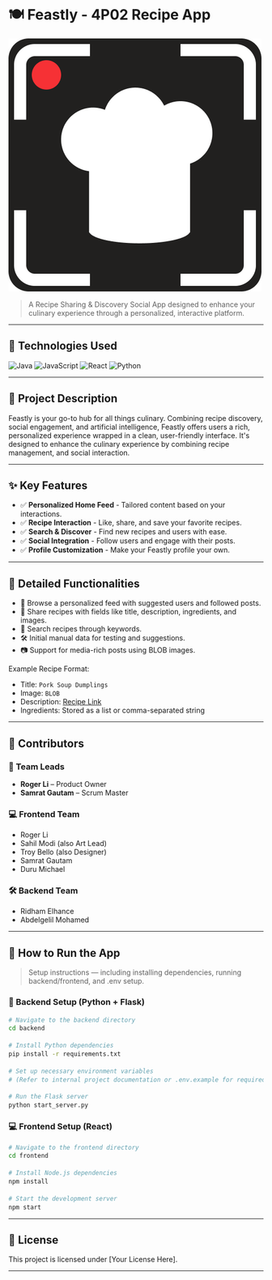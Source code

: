 # 🍽️ Feastly - 4P02 Recipe App

![Feastly Logo](Logo.png)

> A Recipe Sharing & Discovery Social App designed to enhance your culinary experience through a personalized, interactive platform.

---

## 🚀 Technologies Used

![Java](https://img.shields.io/badge/Java-007396?style=for-the-badge&logo=java&logoColor=white)
![JavaScript](https://img.shields.io/badge/JavaScript-F7DF1E?style=for-the-badge&logo=javascript&logoColor=black)
![React](https://img.shields.io/badge/React-61DAFB?style=for-the-badge&logo=react&logoColor=black)
![Python](https://img.shields.io/badge/python-3670A0?style=for-the-badge&logo=python&logoColor=ffdd54)

---

## 📖 Project Description

Feastly is your go-to hub for all things culinary. Combining recipe discovery, social engagement, and artificial intelligence, Feastly offers users a rich, personalized experience wrapped in a clean, user-friendly interface. It's designed to enhance the culinary experience by combining recipe management, and social interaction.

---

## ✨ Key Features

- ✅ **Personalized Home Feed** - Tailored content based on your interactions.
- ✅ **Recipe Interaction** - Like, share, and save your favorite recipes.
- ✅ **Search & Discover** - Find new recipes and users with ease.
- ✅ **Social Integration** - Follow users and engage with their posts.
- ✅ **Profile Customization** - Make your Feastly profile your own.

---

## 🧠 Detailed Functionalities

- 📱 Browse a personalized feed with suggested users and followed posts.
- 📝 Share recipes with fields like title, description, ingredients, and images.
- 🔎 Search recipes through keywords.
- 🛠️ Initial manual data for testing and suggestions.
- 📷 Support for media-rich posts using BLOB images.

Example Recipe Format:

- Title: `Pork Soup Dumplings`
- Image: `BLOB`
- Description: [Recipe Link](https://www.foodnetwork.com/recipes/pork-soup-dumplings-9534785)
- Ingredients: Stored as a list or comma-separated string

---

## 👥 Contributors

### 🧭 Team Leads

- **Roger Li** – Product Owner
- **Samrat Gautam** – Scrum Master

### 💻 Frontend Team

- Roger Li
- Sahil Modi (also Art Lead)
- Troy Bello (also Designer)
- Samrat Gautam
- Duru Michael

### 🛠️ Backend Team

- Ridham Elhance
- Abdelgelil Mohamed

---

## 📂 How to Run the App

> Setup instructions — including installing dependencies, running backend/frontend, and .env setup.

### 🔧 Backend Setup (Python + Flask)

```bash
# Navigate to the backend directory
cd backend

# Install Python dependencies
pip install -r requirements.txt

# Set up necessary environment variables
# (Refer to internal project documentation or .env.example for required keys)

# Run the Flask server
python start_server.py
```

### 💻 Frontend Setup (React)

```bash
# Navigate to the frontend directory
cd frontend

# Install Node.js dependencies
npm install

# Start the development server
npm start
```

---

## 📄 License

This project is licensed under [Your License Here].

---
